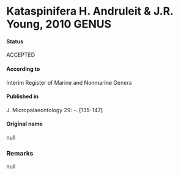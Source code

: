 Kataspinifera H. Andruleit & J.R. Young, 2010 GENUS
=======

#### Status
ACCEPTED

#### According to
Interim Register of Marine and Nonmarine Genera

#### Published in
J. Micropalaeontology 29: -. [135-147]

#### Original name
null

### Remarks
null